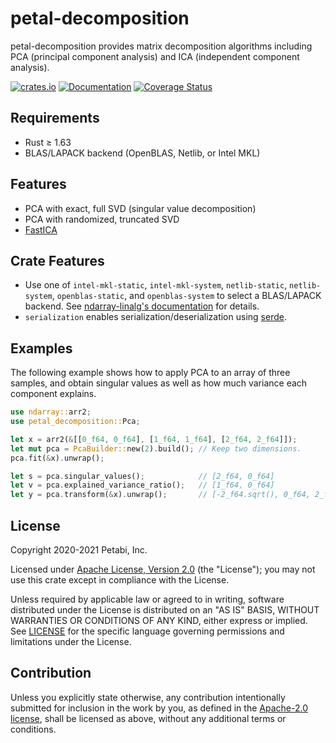 # petal-decomposition

petal-decomposition provides matrix decomposition algorithms including PCA
(principal component analysis) and ICA (independent component analysis).

[![crates.io](https://img.shields.io/crates/v/petal-decomposition)](https://crates.io/crates/petal-decomposition)
[![Documentation](https://docs.rs/petal-decomposition/badge.svg)](https://docs.rs/petal-decomposition)
[![Coverage Status](https://codecov.io/gh/petabi/petal-decomposition/branch/master/graphs/badge.svg)](https://codecov.io/gh/petabi/petal-decomposition)

## Requirements

* Rust ≥ 1.63
* BLAS/LAPACK backend (OpenBLAS, Netlib, or Intel MKL)

## Features

* PCA with exact, full SVD (singular value decomposition)
* PCA with randomized, truncated SVD
* [FastICA](https://www.cs.helsinki.fi/u/ahyvarin/papers/NN00new.pdf)

## Crate Features

* Use one of `intel-mkl-static`, `intel-mkl-system`, `netlib-static`, `netlib-system`,
  `openblas-static`, and `openblas-system` to select a BLAS/LAPACK
  backend.
  See [ndarray-linalg's documentation][ndarray-linalg-features] for details.
* `serialization` enables serialization/deserialization using [serde](https://crates.io/crates/serde).

## Examples

The following example shows how to apply PCA to an array of three samples, and
obtain singular values as well as how much variance each component explains.

```rust
use ndarray::arr2;
use petal_decomposition::Pca;

let x = arr2(&[[0_f64, 0_f64], [1_f64, 1_f64], [2_f64, 2_f64]]);
let mut pca = PcaBuilder::new(2).build(); // Keep two dimensions.
pca.fit(&x).unwrap();

let s = pca.singular_values();            // [2_f64, 0_f64]
let v = pca.explained_variance_ratio();   // [1_f64, 0_f64]
let y = pca.transform(&x).unwrap();       // [-2_f64.sqrt(), 0_f64, 2_f64.sqrt()]
```

## License

Copyright 2020-2021 Petabi, Inc.

Licensed under [Apache License, Version 2.0][apache-license] (the "License");
you may not use this crate except in compliance with the License.

Unless required by applicable law or agreed to in writing, software distributed
under the License is distributed on an "AS IS" BASIS, WITHOUT WARRANTIES OR
CONDITIONS OF ANY KIND, either express or implied. See [LICENSE](LICENSE) for
the specific language governing permissions and limitations under the License.

## Contribution

Unless you explicitly state otherwise, any contribution intentionally submitted
for inclusion in the work by you, as defined in the [Apache-2.0
license][apache-license], shall be licensed as above, without any additional
terms or conditions.

[apache-license]: http://www.apache.org/licenses/LICENSE-2.0
[ndarray-linalg-features]: https://github.com/rust-ndarray/ndarray-linalg#backend-features
